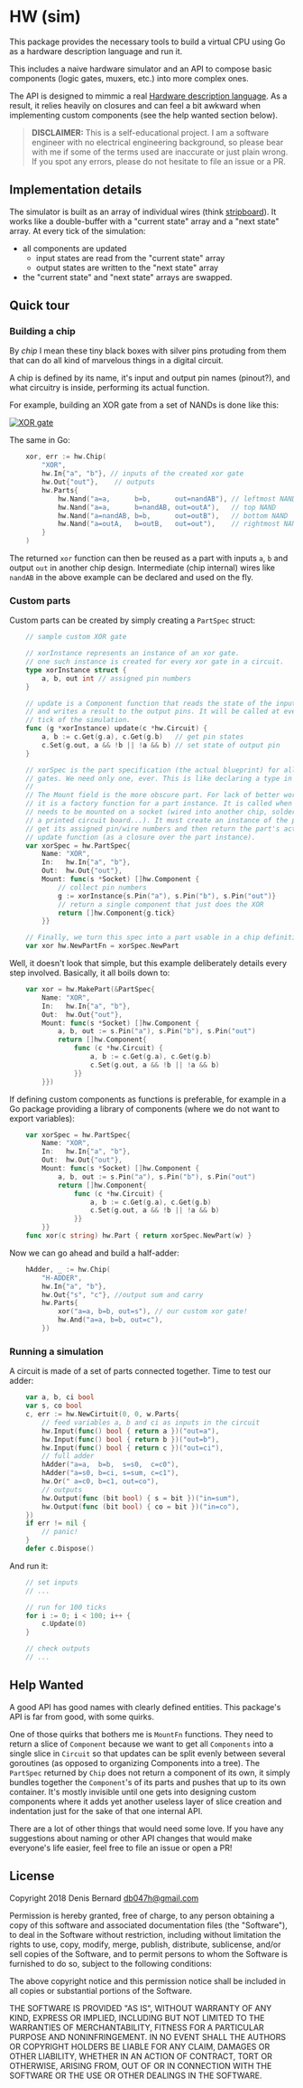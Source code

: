 # HW (sim)

This package provides the necessary tools to build a virtual CPU using Go as a hardware description language and run it.

This includes a naive hardware simulator and an API to compose basic components (logic gates, muxers, etc.) into more complex ones.

The API is designed to mimmic a real [Hardware description language][hdl]. As a result, it relies heavily on closures and can feel a bit awkward when implementing custom components (see the help wanted section below).

> **DISCLAIMER:** This is a self-educational project. I am a software engineer with no electrical engineering background, so please bear with me if some of the terms used are inaccurate or just plain wrong. If you spot any errors, please do not hesitate to file an issue or a PR.

## Implementation details

The simulator is built as an array of individual wires (think [stripboard]). It works like a double-buffer with a "current state" array and a "next state" array. At every tick of the simulation:

- all components are updated
  - input states are read from the "current state" array
  - output states are written to the "next state" array
- the "current state" and "next state" arrays are swapped.

## Quick tour

### Building a chip

By *chip* I mean these tiny black boxes with silver pins protuding from them
that can do all kind of marvelous things in a digital circuit.

A chip is defined by its name, it's input and output pin names (pinout?), and what circuitry is inside, performing its actual function.

For example, building an XOR gate from a set of NANDs is done like this:

[![XOR gate][imgxor]][xor]

The same in Go:

```go
    xor, err := hw.Chip(
        "XOR",
        hw.In{"a", "b"}, // inputs of the created xor gate
        hw.Out{"out"},    // outputs
        hw.Parts{
            hw.Nand("a=a,      b=b,      out=nandAB"), // leftmost NAND
            hw.Nand("a=a,      b=nandAB, out=outA"),   // top NAND
            hw.Nand("a=nandAB, b=b,      out=outB"),   // bottom NAND
            hw.Nand("a=outA,   b=outB,   out=out"),    // rightmost NAND
        }
    )
```

The returned `xor` function can then be reused as a part with inputs `a`, `b` and output `out` in another chip design.
Intermediate (chip internal) wires like `nandAB` in the above example can be declared and used on the fly.

### Custom parts

Custom parts can be created by simply creating a `PartSpec` struct:

```go
    // sample custom XOR gate

    // xorInstance represents an instance of an xor gate.
    // one such instance is created for every xor gate in a circuit.
    type xorInstance struct {
        a, b, out int // assigned pin numbers
    }

    // update is a Component function that reads the state of the input pins
    // and writes a result to the output pins. It will be called at every
    // tick of the simulation.
    func (g *xorInstance) update(c *hw.Circuit) {
        a, b := c.Get(g.a), c.Get(g.b)   // get pin states
        c.Set(g.out, a && !b || !a && b) // set state of output pin
    }

    // xorSpec is the part specification (the actual blueprint) for all XOR
    // gates. We need only one, ever. This is like declaring a type in Go.
    //
    // The Mount field is the more obscure part. For lack of better words,
    // it is a factory function for a part instance. It is called when a part
    // needs to be mounted on a socket (wired into another chip, soldered on
    // a printed circuit board...). It must create an instance of the part,
    // get its assigned pin/wire numbers and then return the part's actual
    // update function (as a closure over the part instance).
    var xorSpec = hw.PartSpec{
        Name: "XOR",
        In:   hw.In{"a", "b"},
        Out:  hw.Out{"out"},
        Mount: func(s *Socket) []hw.Component {
            // collect pin numbers
            g := xorInstance{s.Pin("a"), s.Pin("b"), s.Pin("out")}
            // return a single component that just does the XOR
            return []hw.Component{g.tick}
        }}

    // Finally, we turn this spec into a part usable in a chip definition.
    var xor hw.NewPartFn = xorSpec.NewPart
```

Well, it doesn't look that simple, but this example deliberately details every step involved. Basically, it all boils down to:

```go
    var xor = hw.MakePart(&PartSpec{
        Name: "XOR",
        In:   hw.In{"a", "b"},
        Out:  hw.Out{"out"},
        Mount: func(s *Socket) []hw.Component {
            a, b, out := s.Pin("a"), s.Pin("b"), s.Pin("out")
            return []hw.Component{
                func (c *hw.Circuit) {
                    a, b := c.Get(g.a), c.Get(g.b)
                    c.Set(g.out, a && !b || !a && b)
                }}
        }})
```

If defining custom components as functions is preferable, for example in a Go package providing a library of components (where we do not want to export variables):

```go
    var xorSpec = hw.PartSpec{
        Name: "XOR",
        In:   hw.In{"a", "b"},
        Out:  hw.Out{"out"},
        Mount: func(s *Socket) []hw.Component {
            a, b, out := s.Pin("a"), s.Pin("b"), s.Pin("out")
            return []hw.Component{
                func (c *hw.Circuit) {
                    a, b := c.Get(g.a), c.Get(g.b)
                    c.Set(g.out, a && !b || !a && b)
                }}
        }}
    func xor(c string) hw.Part { return xorSpec.NewPart(w) }
```

Now we can go ahead and build a half-adder:

```go
    hAdder, _ := hw.Chip(
        "H-ADDER",
        hw.In{"a", "b"},
        hw.Out{"s", "c"}, //output sum and carry
        hw.Parts{
            xor("a=a, b=b, out=s"), // our custom xor gate!
            hw.And("a=a, b=b, out=c"),
        })
```

### Running a simulation

A circuit is made of a set of parts connected together. Time to test our adder:

```go
    var a, b, ci bool
    var s, co bool
    c, err := hw.NewCirtuit(0, 0, w.Parts{
        // feed variables a, b and ci as inputs in the circuit
        hw.Input(func() bool { return a })("out=a"),
        hw.Input(func() bool { return b })("out=b"),
        hw.Input(func() bool { return c })("out=ci"),
        // full adder
        hAdder("a=a,  b=b,  s=s0,  c=c0"),
        hAdder("a=s0, b=ci, s=sum, c=c1"),
        hw.Or(" a=c0, b=c1, out=co"),
        // outputs
        hw.Output(func (bit bool) { s = bit })("in=sum"),
        hw.Output(func (bit bool) { co = bit })("in=co"),
    })
    if err != nil {
        // panic!
    }
    defer c.Dispose()
```

And run it:

```go
    // set inputs
    // ...

    // run for 100 ticks
    for i := 0; i < 100; i++ {
        c.Update(0)
    }

    // check outputs
    // ...
```

## Help Wanted

A good API has good names with clearly defined entities. This package's API is far from good, with some quirks.

One of those quirks that bothers me is `MountFn` functions. They need to return a slice of `Component` because we want to get all `Components` into a single slice in `Circuit` so that updates can be split evenly between several goroutines (as opposed to organizing Components into a tree). The `PartSpec` returned by `Chip` does not return a component of its own, it simply bundles together the `Component`'s of its parts and pushes that up to its own container. It's mostly invisible until one gets into designing custom components where it adds yet another useless layer of slice creation and indentation just for the sake of that one internal API.

There are a lot of other things that would need some love. If you have any suggestions about naming or other API changes that would make everyone's life easier, feel free to file an issue or open a PR!

## License

Copyright 2018 Denis Bernard <db047h@gmail.com>

Permission is hereby granted, free of charge, to any person obtaining a copy of this software and associated documentation files (the "Software"), to deal in the Software without restriction, including without limitation the rights to use, copy, modify, merge, publish, distribute, sublicense, and/or sell copies of the Software, and to permit persons to whom the Software is furnished to do so, subject to the following conditions:

The above copyright notice and this permission notice shall be included in all copies or substantial portions of the Software.

THE SOFTWARE IS PROVIDED "AS IS", WITHOUT WARRANTY OF ANY KIND, EXPRESS OR IMPLIED, INCLUDING BUT NOT LIMITED TO THE WARRANTIES OF MERCHANTABILITY, FITNESS FOR A PARTICULAR PURPOSE AND NONINFRINGEMENT. IN NO EVENT SHALL THE AUTHORS OR COPYRIGHT HOLDERS BE LIABLE FOR ANY CLAIM, DAMAGES OR OTHER LIABILITY, WHETHER IN AN ACTION OF CONTRACT, TORT OR OTHERWISE, ARISING FROM, OUT OF OR IN CONNECTION WITH THE SOFTWARE OR THE USE OR OTHER DEALINGS IN THE SOFTWARE.

[hdl]: https://en.wikipedia.org/wiki/Hardware_description_language
[imgxor]: https://upload.wikimedia.org/wikipedia/commons/f/fa/XOR_from_NAND.svg
[xor]: https://en.wikipedia.org/wiki/NAND_logic#XOR
[stripboard]: https://en.wikipedia.org/wiki/Stripboard